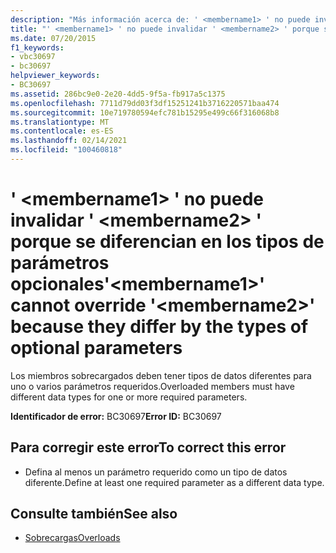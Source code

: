 ```yaml
---
description: "Más información acerca de: ' <membername1> ' no puede invalidar ' <membername2> ' porque se diferencian en los tipos de parámetros opcionales"
title: "' <membername1> ' no puede invalidar ' <membername2> ' porque se diferencian en los tipos de parámetros opcionales"
ms.date: 07/20/2015
f1_keywords:
- vbc30697
- bc30697
helpviewer_keywords:
- BC30697
ms.assetid: 286bc9e0-2e20-4dd5-9f5a-fb917a5c1375
ms.openlocfilehash: 7711d79dd03f3df15251241b3716220571baa474
ms.sourcegitcommit: 10e719780594efc781b15295e499c66f316068b8
ms.translationtype: MT
ms.contentlocale: es-ES
ms.lasthandoff: 02/14/2021
ms.locfileid: "100460818"
---
```

# <a name="membername1-cannot-override-membername2-because-they-differ-by-the-types-of-optional-parameters"></a><span data-ttu-id="5decd-103">' \<membername1> ' no puede invalidar ' \<membername2> ' porque se diferencian en los tipos de parámetros opcionales</span><span class="sxs-lookup"><span data-stu-id="5decd-103">'\<membername1>' cannot override '\<membername2>' because they differ by the types of optional parameters</span></span>

<span data-ttu-id="5decd-104">Los miembros sobrecargados deben tener tipos de datos diferentes para uno o varios parámetros requeridos.</span><span class="sxs-lookup"><span data-stu-id="5decd-104">Overloaded members must have different data types for one or more required parameters.</span></span>  
  
 <span data-ttu-id="5decd-105">**Identificador de error:** BC30697</span><span class="sxs-lookup"><span data-stu-id="5decd-105">**Error ID:** BC30697</span></span>  
  
## <a name="to-correct-this-error"></a><span data-ttu-id="5decd-106">Para corregir este error</span><span class="sxs-lookup"><span data-stu-id="5decd-106">To correct this error</span></span>  
  
- <span data-ttu-id="5decd-107">Defina al menos un parámetro requerido como un tipo de datos diferente.</span><span class="sxs-lookup"><span data-stu-id="5decd-107">Define at least one required parameter as a different data type.</span></span>  
  
## <a name="see-also"></a><span data-ttu-id="5decd-108">Consulte también</span><span class="sxs-lookup"><span data-stu-id="5decd-108">See also</span></span>

- [<span data-ttu-id="5decd-109">Sobrecargas</span><span class="sxs-lookup"><span data-stu-id="5decd-109">Overloads</span></span>](../language-reference/modifiers/overloads.md)
